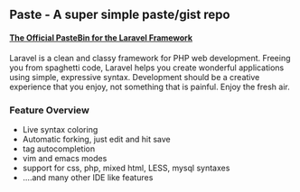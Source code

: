 ## Paste - A super simple paste/gist repo



#### [The Official PasteBin for the Laravel Framework](http://paste.laravel.com)
Laravel is a clean and classy framework for PHP web development. Freeing you from spaghetti code, Laravel helps you create wonderful applications using simple, expressive syntax. Development should be a creative experience that you enjoy, not something that is painful. Enjoy the fresh air.

### Feature Overview

- Live syntax coloring
- Automatic forking, just edit and hit save
- tag autocompletion
- vim and emacs modes
- support for css, php, mixed html, LESS, mysql syntaxes
- ….and many other IDE like features

